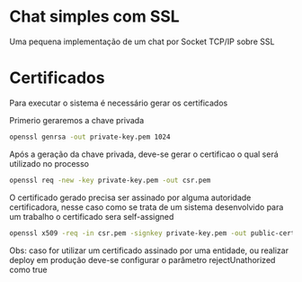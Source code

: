 # Chat simples com SSL

Uma pequena implementação de um chat por Socket TCP/IP sobre SSL

# Certificados
Para executar o sistema é necessário gerar os certificados

Primerio geraremos a chave privada
```bash
openssl genrsa -out private-key.pem 1024 
```

Após a geração da chave privada, deve-se gerar o certificao o qual será utilizado no processo
```bash
openssl req -new -key private-key.pem -out csr.pem
```

O certificado gerado precisa ser assinado por alguma autoridade certificadora, nesse caso como se trata de um sistema desenvolvido para um trabalho o certificado sera self-assigned
```bash
openssl x509 -req -in csr.pem -signkey private-key.pem -out public-cert.pem
```

Obs: caso for utilizar um certificado assinado por uma entidade, ou realizar deploy em produção deve-se configurar o parâmetro rejectUnathorized como true
